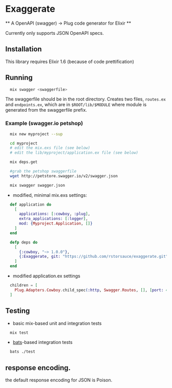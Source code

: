 # Exaggerate

** A OpenAPI (swagger) -> Plug code generator for Elixir **


Currently only supports JSON OpenAPI specs.

## Installation

This library requires Elixir 1.6 (because of code prettification)

## Running

```bash
  mix swagger <swaggerfile>
```

The swaggerfile should be in the root directory.  Creates two files, `routes.ex`
and `endpoints.ex`, which are in `$ROOT/lib/$MODULE` where module is generated
from the swaggerfile prefix.

### Example (swagger.io petshop)

```bash
  mix new myproject --sup

  cd myproject
  # edit the mix.exs file (see below)
  # edit the lib/myproject/application.ex file (see below)

  mix deps.get

  #grab the petshop swaggerfile
  wget http://petstore.swagger.io/v2/swagger.json

  mix swagger swagger.json
```

- modified, minimal mix.exs settings:

```elixir
  def application do
    [
      applications: [:cowboy, :plug],
      extra_applications: [:logger],
      mod: {Myproject.Application, []}
    ]
  end

  defp deps do
    [
      {:cowboy, "~> 1.0.0"},
      {:Exaggerate, git: "https://github.com/rstorsauce/exaggerate.git", tag: "master"},
    ]
  end
```

- modified application.ex settings

```elixir
  children = [
    Plug.Adapters.Cowboy.child_spec(:http, Swagger.Routes, [], [port: 4001])
  ]
```

## Testing

- basic mix-based unit and integration tests

```bash
  mix test
```

- [bats](http://github.com/sstephenson/bats)-based integration tests

```bash
  bats ./test
```

## response encoding.

the default response encoding for JSON is Poison.
